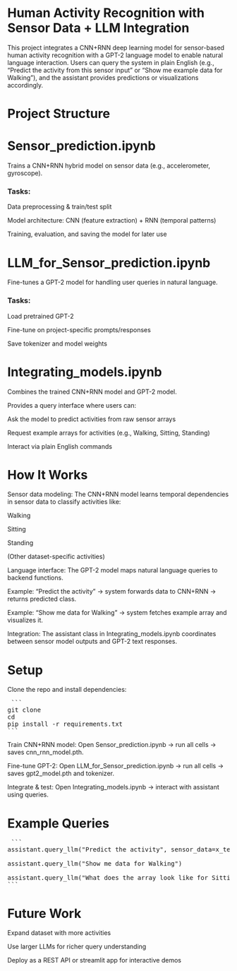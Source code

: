# Human Activity Recognition with Sensor Data + LLM Integration

This project integrates a CNN+RNN deep learning model for sensor-based human activity recognition with a GPT-2 language model to enable natural language interaction. Users can query the system in plain English (e.g., “Predict the activity from this sensor input” or “Show me example data for Walking”), and the assistant provides predictions or visualizations accordingly.

# Project Structure

# Sensor_prediction.ipynb

Trains a CNN+RNN hybrid model on sensor data (e.g., accelerometer, gyroscope).

### Tasks:

Data preprocessing & train/test split

Model architecture: CNN (feature extraction) + RNN (temporal patterns)

Training, evaluation, and saving the model for later use

# LLM_for_Sensor_prediction.ipynb

Fine-tunes a GPT-2 model for handling user queries in natural language.

### Tasks:

Load pretrained GPT-2

Fine-tune on project-specific prompts/responses

Save tokenizer and model weights

# Integrating_models.ipynb

Combines the trained CNN+RNN model and GPT-2 model.

Provides a query interface where users can:

Ask the model to predict activities from raw sensor arrays

Request example arrays for activities (e.g., Walking, Sitting, Standing)

Interact via plain English commands

# How It Works

Sensor data modeling:
The CNN+RNN model learns temporal dependencies in sensor data to classify activities like:

Walking

Sitting

Standing

(Other dataset-specific activities)

Language interface:
The GPT-2 model maps natural language queries to backend functions.

Example: “Predict the activity” → system forwards data to CNN+RNN → returns predicted class.

Example: “Show me data for Walking” → system fetches example array and visualizes it.

Integration:
The assistant class in Integrating_models.ipynb coordinates between sensor model outputs and GPT-2 text responses.

# Setup

Clone the repo and install dependencies:

<pre> ```
git clone <your_repo_url>
cd <repo>
pip install -r requirements.txt
``` </pre>

Train CNN+RNN model:
Open Sensor_prediction.ipynb → run all cells → saves cnn_rnn_model.pth.

Fine-tune GPT-2:
Open LLM_for_Sensor_prediction.ipynb → run all cells → saves gpt2_model.pth and tokenizer.

Integrate & test:
Open Integrating_models.ipynb → interact with assistant using queries.

# Example Queries

<pre> ```
assistant.query_llm("Predict the activity", sensor_data=x_test.iloc[0].values)

assistant.query_llm("Show me data for Walking")

assistant.query_llm("What does the array look like for Sitting?")
``` </pre>
  

# Future Work

Expand dataset with more activities

Use larger LLMs for richer query understanding

Deploy as a REST API or streamlit app for interactive demos
